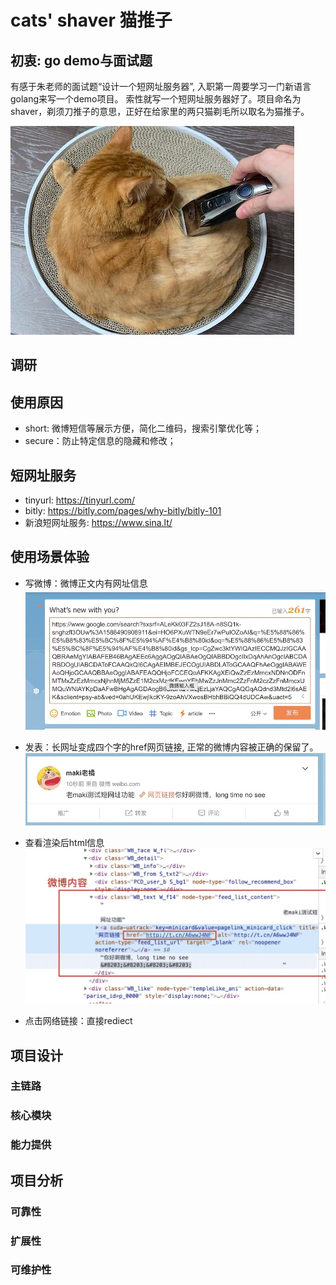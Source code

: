 
# cats' shaver 猫推子

## 初衷: go demo与面试题

有感于朱老师的面试题“设计一个短网址服务器”, 入职第一周要学习一门新语言golang来写一个demo项目。
索性就写一个短网址服务器好了。项目命名为shaver，剃须刀推子的意思，正好在给家里的两只猫剃毛所以取名为猫推子。

![猫咪的剃毛推子](./resource/img/shaver.jpeg)

## 调研


## 使用原因

- short: 微博短信等展示方便，简化二维码，搜索引擎优化等；
- secure：防止特定信息的隐藏和修改；

## 短网址服务
- tinyurl: https://tinyurl.com/
- bitly: https://bitly.com/pages/why-bitly/bitly-101
- 新浪短网址服务: https://www.sina.lt/

## 使用场景体验

- 写微博：微博正文内有网址信息
![weibo的方案](./resource/img/weibo-url-input.jpg)

- 发表：长网址变成四个字的href网页链接, 正常的微博内容被正确的保留了。
![weibo的方案](./resource/img/weibo-url-show.jpg)

- 查看渲染后html信息
![weibo的方案](./resource/img/weibo-url-elements.jpg)

- 点击网络链接：直接rediect




## 项目设计



### 主链路

### 核心模块


### 能力提供

## 项目分析

### 可靠性

### 扩展性

### 可维护性




